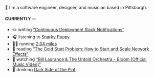 👋 I'm a software engineer, designer, and musician based in Pittsburgh.

#### CURRENTLY —

* ✏️ writing [“Continuous Deployment Slack Notifications”](https://www.amoscato.com/journal/slack-deploy-notifications/)
* 🎧 listening to [Snarky Puppy](https://www.last.fm/music/Snarky+Puppy/_/The+Curtain+-+Live+From+Dordrecht,+Het+Energiehuis+%2F+2014+-+Remixed+&+Remastered)
* 🏃‍♂️ running [2.04 miles](https://www.strava.com/activities/11477379164)
* 📘 reading [“The Cold Start Problem: How to Start and Scale Network Effects”](https://www.goodreads.com/book/show/55338968-the-cold-start-problem)
* 🍿 watching [“Bill Laurance &amp; The Untold Orchestra - Bloom (Official Music Video)”](https://youtu.be/aOisxXhsXUk)
* 🍺 drinking [Dark Side of the Pint](https://untappd.com/user/namoscato/checkin/1382581502)

